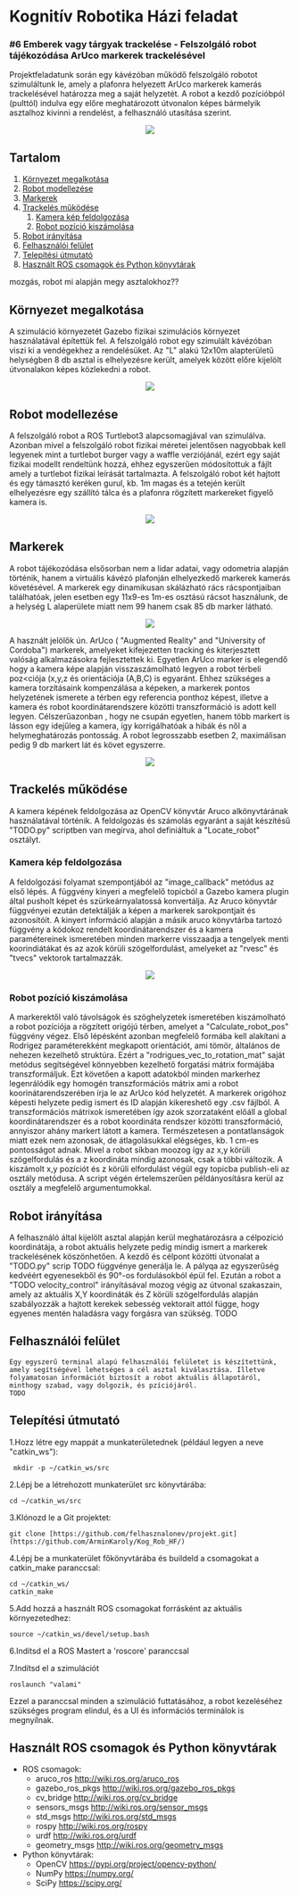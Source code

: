 # Kognitív Robotika Házi feladat
### #6 Emberek vagy tárgyak trackelése - Felszolgáló robot tájékozódása ArUco markerek trackelésével

Projektfeladatunk során egy kávézóban működő felszolgáló robotot szimuláltunk le, amely a plafonra helyezett ArUco markerek kamerás trackelésével határozza meg a saját helyzetét.
A robot a kezdő pozícióbpól (pulttól) indulva egy előre meghatározott útvonalon képes bármelyik asztalhoz kivinni a rendelést, a felhasználó utasítása szerint.

<p align="center">
    <img src="https://github.com/ArminKaroly/Kog_Rob_HF/assets/62290156/632631ce-033f-495b-8b4f-ee7d77f67101">
<p>

## Tartalom
1. [Környezet megalkotása](#elsofejezet)
2. [Robot modellezése](#masodikfejezet)
3. [Markerek](#harmadikfejezet)
4. [Trackelés működése](#negyedikfejezet)
    1. [Kamera kép feldolgozása](#negypontegy)
    2. [Robot pozíció kiszámolása](#negypontketto)
5. [Robot irányítása](#otodikfejezet)
6. [Felhasználói felület](#hatodikfejezet)
7. [Telepítési útmutató](#hetedikfejezet)
8. [Használt ROS csomagok és Python könyvtárak](#nyolcadikfejezet)

mozgás, robot mi alapján megy asztalokhoz??


## Környezet megalkotása <a name="elsofejezet"></a>
A szimuláció környezetét Gazebo fizikai szimulációs környezet használatával építettük fel. A felszolgáló robot egy szimulált kávézóban viszi ki a vendégekhez a rendelésüket. Az "L" alakú 12x10m alapterületű helységben 8 db asztal is elhelyezésre került, amelyek között előre kijelölt útvonalakon képes közlekedni a robot.

<p align="center">
    <img src="https://github.com/ArminKaroly/Kog_Rob_HF/assets/62290156/87faf514-7485-459b-ba44-3918a837b195">
<p>


## Robot modellezése <a name="masodikfejezet"></a>
A felszolgáló robot a ROS Turtlebot3 alapcsomagjával van szimulálva. Azonban mivel a felszolgáló robot fizikai méretei jelentősen nagyobbak kell legyenek mint a turtlebot burger vagy a waffle verziójánál, ezért egy saját fizikai modellt rendeltünk hozzá, ehhez egyszerűen módosítottuk a fájlt amely a turtlebot fizikai leírását tartalmazta. A felszolgáló robot két hajtott és egy támasztó keréken gurul, kb. 1m magas és a tetején került elhelyezésre egy szállító tálca és a plafonra rögzített markereket figyelő kamera is.

<p align="center">
    <img src="https://github.com/ArminKaroly/Kog_Rob_HF/assets/62290156/852bdd51-29eb-4940-9fbd-8b405c9ffee3">
<p>


## Markerek <a name="harmadikfejezet"></a>
A robot tájékozódása elsősorban nem a lidar adatai, vagy odometria alapján történik, hanem a virtuális kávézó plafonján elhelyezkedő markerek kamerás követésével. A markerek egy dinamikusan skálázható rács rácspontjaiban találhatóak, jelen esetben egy 11x9-es 1m-es osztású rácsot használunk, de a helység L alaperülete miatt nem 99 hanem csak 85 db marker látható. 

<p align="center">
    <img src="https://github.com/ArminKaroly/Kog_Rob_HF/assets/62290156/91ad0a31-c4ef-4381-abb4-2c9224be0390">
<p>

A használt jelölők ún. ArUco ( "Augmented Reality" and "University of Cordoba") markerek, amelyeket kifejezetten tracking és kiterjesztett valóság alkalmazásokra fejlesztettek ki. Egyetlen ArUco marker is elegendő hogy a kamera képe alapján visszaszámolható legyen a robot térbeli poz<ciója (x,y,z és orientációja (A,B,C) is egyaránt. Ehhez szükséges a kamera torzításaink kompenzálása a képeken, a markerek pontos helyzetének ismerete a térben egy referencia ponthoz képest, illetve a kamera és robot koordinátarendszere közötti transzformáció is adott kell legyen. Célszerűazonban , hogy ne csupán egyetlen, hanem több markert is lásson egy idejűleg a kamera, így korrigálhatóak a hibák és nől a helymeghatározás pontosság. A robot legrosszabb esetben 2, maximálisan pedig 9 db markert lát és követ egyszerre.

<p align="center">
    <img src="https://github.com/ArminKaroly/Kog_Rob_HF/assets/62290156/677a3b74-c12d-48dd-a2e9-cedb970d6d17">
<p>
       
## Trackelés működése <a name="negyedikfejezet"></a>
A kamera képének feldolgozása az OpenCV könyvtár Aruco alkönyvtárának használatával történik. A feldolgozás és számolás egyaránt a saját készítésű "TODO.py" scriptben van megírva, ahol definiáltuk a "Locate_robot" osztályt.
    
 ### Kamera kép feldolgozása <a name="negypontegy"></a>
 A feldolgozási folyamat szempontjából az "image_callback" metódus az első lépés. A függvény kinyeri a megfelelő topicból a Gazebo kamera plugin által pusholt képet és szürkeárnyalatossá konvertálja. Az Aruco könyvtár függvényei ezután detektálják a képen a markerek sarokpontjait és azonosítóit. A kinyert információ alapján a másik aruco könyvtárba tartozó függvény a kódokoz rendelt koordinátarendszer és a kamera paramétereinek ismeretében minden markerre visszaadja a tengelyek menti koorindiátákat és az azok körüli szögelfordulást, amelyeket az "rvesc" és "tvecs" vektorok tartalmazzák.
  
<p align="center">
    <img src="https://github.com/ArminKaroly/Kog_Rob_HF/assets/62290156/9e147885-59f2-42ea-9d9e-a0ddf2bb16ff">
<p>
     
### Robot pozíció kiszámolása <a name="negypontketto"></a>
 A markerektől való távolságok és szöghelyzetek ismeretében kiszámolható a robot pozíciója a rögzített origójú térben, amelyet a "Calculate_robot_pos" függvény végez. Első lépésként azonban megfelelő formába kell alakítani a Rodrigez paraméterekként megkapott orientációt, ami tömör, általános de nehezen kezelhető struktúra. Ezért a "rodrigues_vec_to_rotation_mat" saját metódus segítségével könnyebben kezelhető forgatási mátrix formájába transzformáljuk.
   Ezt követően a kapott adatokból minden markerhez legenrálódik egy homogén transzformációs mátrix ami a robot koorinátarendszerében írja le az ArUco kód helyzetét. A markerek origóhoz képesti helyzete pedig ismert és ID alapján kikereshető egy .csv fájlból. A transzformációs mátrixok ismeretében így azok szorzataként előáll a global koordinátarendszer és a robot koordináta rendszer közötti transzformáció, annyiszor ahány markert látott a kamera. Természetesen a pontatlanságok miatt ezek nem azonosak, de átlagolásukkal elégséges, kb. 1 cm-es pontosságot adnak. Mivel a robot síkban moozog így az x,y körüli szögelfordulás és a z koordináta mindig azonosak, csak a többi változik.
    A kiszámolt x,y pozíciót és z körüli elfordulást végül egy topicba publish-eli az osztály metódusa. A script végén értelemszerűen példányosításra kerül az osztály a megfelelő argumentumokkal.
    
## Robot irányítása <a name="otodikfejezet"></a>
A felhasználó által kijelölt asztal alapján kerül meghatározásra a célpozíció koordinátája, a robot aktuális helyzete pedig mindig ismert a markerek trackelésének köszönhetően. A kezdő és célpont közötti útvonalat a "TODO.py" scrip TODO függvénye generálja le. A pályqa az egyszerűség kedvéért egyenesekből és 90°-os fordulásokból épül fel. Ezután a robot a "TODO velocity_control" irányításával mozog végig az útvonal szakaszain, amely az aktuális X,Y koordináták és Z körüli szögelfordulás alapján szabályozzák a hajtott kerekek sebesség vektorait attól függe, hogy egyenes mentén haladásra vagy forgásra van szükség. TODO
    
## Felhasználói felület <a name="hatodikfejezet"></a>
    Egy egyszerű terminal alapú felhasználói felületet is készítettünk, amely segítségével lehetséges a cél asztal kiválasztása. Illetve folyamatosan információt biztosít a robot aktuális állapotáról, minthogy szabad, vagy dolgozik, és pzíciójáról.
    TODO
    
## Telepítési útmutató <a name="hetedikfejezet"></a>

1.Hozz létre egy mappát a munkaterületednek (például legyen a neve "catkin_ws"):

     mkdir -p ~/catkin_ws/src

2.Lépj be a létrehozott munkaterület src könyvtárába:

    cd ~/catkin_ws/src

3.Klónozd le a Git projektet:

    git clone [https://github.com/felhasznalonev/projekt.git](https://github.com/ArminKaroly/Kog_Rob_HF/)

4.Lépj be a munkaterület főkönyvtárába és buildeld a csomagokat a catkin_make paranccsal:

    cd ~/catkin_ws/
    catkin_make

5.Add hozzá a használt ROS csomagokat forrásként az aktuális környezetedhez:

    source ~/catkin_ws/devel/setup.bash

6.Indítsd el a ROS Mastert a 'roscore' paranccsal

7.Indítsd el a szimulációt

    roslaunch "valami" 
    
Ezzel a paranccsal minden a szimuláció futtatásához, a robot kezeléséhez szükséges program elindul, és a UI és információs terminálok is megnyílnak.
    

## Használt ROS csomagok és Python könyvtárak <a name="nyolcadikfejezet"></a>
* ROS csomagok:
    * aruco_ros http://wiki.ros.org/aruco_ros
    * gazebo_ros_pkgs http://wiki.ros.org/gazebo_ros_pkgs
    * cv_bridge http://wiki.ros.org/cv_bridge
    * sensors_msgs http://wiki.ros.org/sensor_msgs
    * std_msgs http://wiki.ros.org/std_msgs
    * rospy http://wiki.ros.org/rospy
    * urdf http://wiki.ros.org/urdf
    * geometry_msgs http://wiki.ros.org/geometry_msgs
* Python könyvtárak:
    * OpenCV https://pypi.org/project/opencv-python/
    * NumPy https://numpy.org/
    * SciPy https://scipy.org/


